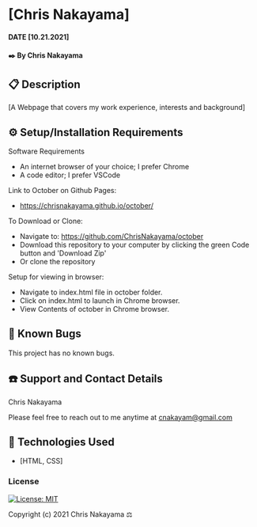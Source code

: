 # [Chris Nakayama]

#### DATE [10.21.2021]

#### ✒️ By Chris Nakayama

## 📋 Description

[A Webpage that covers my work experience, interests and background]

## ⚙️ Setup/Installation Requirements 

Software Requirements
* An internet browser of your choice; I prefer Chrome
* A code editor; I prefer VSCode

Link to October on Github Pages:
* https://chrisnakayama.github.io/october/

To Download or Clone:
* Navigate to: https://github.com/ChrisNakayama/october 
* Download this repository to your computer by clicking the green Code button and 'Download Zip'
* Or clone the repository

Setup for viewing in browser: 
* Navigate to index.html file in october folder.
* Click on index.html to launch in Chrome browser.
* View Contents of october in Chrome browser.


## 🐜 Known Bugs

This project has no known bugs. 

## ☎️ Support and Contact Details

Chris Nakayama

Please feel free to reach out to me anytime at <cnakayam@gmail.com>

## 💾 Technologies Used

* [HTML, CSS]

### License

[![License: MIT](https://img.shields.io/badge/License-MIT-yellow.svg)](https://opensource.org/licenses/MIT)

Copyright (c) 2021 Chris Nakayama ⚖️